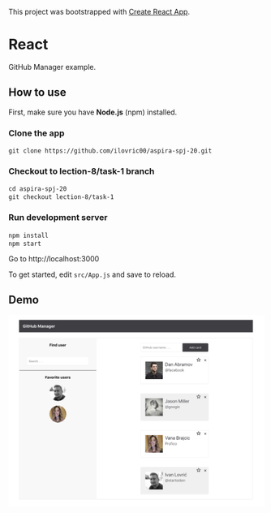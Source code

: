 This project was bootstrapped with [Create React App](https://github.com/facebook/create-react-app).

# **React** #

GitHub Manager example.


## How to use ##
First, make sure you have **Node.js** (npm) installed.

### Clone the app

```
git clone https://github.com/ilovric00/aspira-spj-20.git
```

### Checkout to lection-8/task-1 branch

```
cd aspira-spj-20
git checkout lection-8/task-1
```

### Run development server

```
npm install
npm start
```
Go to http://localhost:3000


To get started, edit `src/App.js` and save to reload.

## Demo

![Demo](./src/assets/Demo.png)
